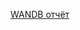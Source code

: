 [WANDB отчёт](https://wandb.ai/whatislove/GHOST/reports/GHOST-Generative-High-fidelity-One-Shot-Transfer--Vmlldzo0MzA2ODY1)

